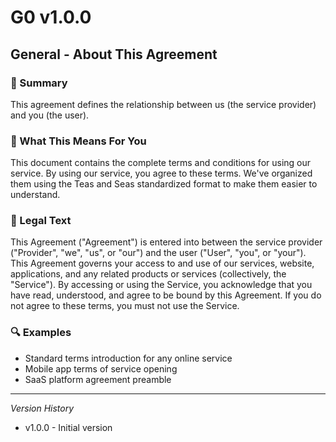 # G0 v1.0.0

## General - About This Agreement

### 📌 Summary
This agreement defines the relationship between us (the service provider) and you (the user).

### 👤 What This Means For You
This document contains the complete terms and conditions for using our service. By using our service, you agree to these terms. We've organized them using the Teas and Seas standardized format to make them easier to understand.

### 📜 Legal Text
This Agreement ("Agreement") is entered into between the service provider ("Provider", "we", "us", or "our") and the user ("User", "you", or "your"). This Agreement governs your access to and use of our services, website, applications, and any related products or services (collectively, the "Service"). By accessing or using the Service, you acknowledge that you have read, understood, and agree to be bound by this Agreement. If you do not agree to these terms, you must not use the Service.

### 🔍 Examples
- Standard terms introduction for any online service
- Mobile app terms of service opening
- SaaS platform agreement preamble

---
*Version History*
- v1.0.0 - Initial version